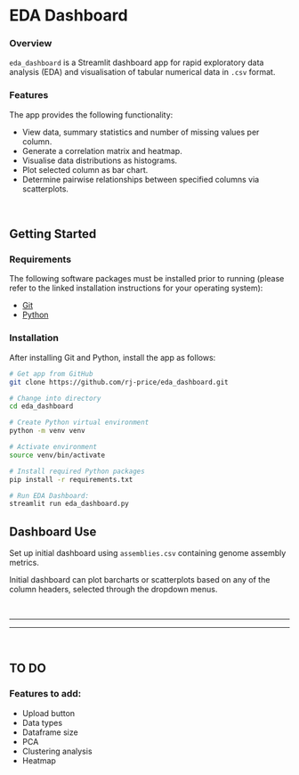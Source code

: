 # EDA Dashboard

### Overview
`eda_dashboard` is a Streamlit dashboard app for rapid exploratory data analysis (EDA) and visualisation of tabular numerical data in `.csv` format.

### Features
The app provides the following functionality:
- View data, summary statistics and number of missing values per column.
- Generate a correlation matrix and heatmap.
- Visualise data distributions as histograms.
- Plot selected column as bar chart.
- Determine pairwise relationships between specified columns via scatterplots.

<br>

## Getting Started

### Requirements
The following software packages must be installed prior to running (please refer to the linked installation instructions for your operating system):
- [Git](https://github.com/git-guides/install-git)
- [Python](https://www.python.org/downloads/)

### Installation
After installing Git and Python, install the app as follows:
```bash
# Get app from GitHub
git clone https://github.com/rj-price/eda_dashboard.git 

# Change into directory
cd eda_dashboard

# Create Python virtual environment 
python -m venv venv

# Activate environment
source venv/bin/activate

# Install required Python packages
pip install -r requirements.txt

# Run EDA Dashboard:
streamlit run eda_dashboard.py
```

## Dashboard Use
Set up initial dashboard using `assemblies.csv` containing genome assembly metrics.

Initial dashboard can plot barcharts or scatterplots based on any of the column headers, selected through the dropdown menus.

<br>

---
---

<br>

## TO DO
### Features to add:
- Upload button
- Data types
- Dataframe size
- PCA
- Clustering analysis
- Heatmap
